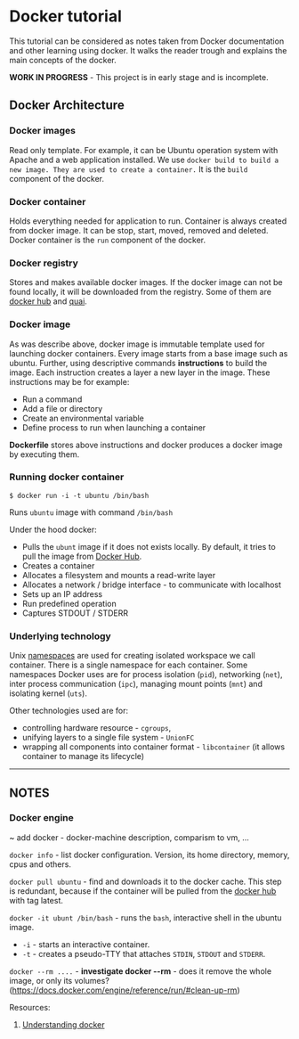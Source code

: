 # Docker tutorial
This tutorial can be considered as notes taken from Docker documentation and other learning using docker. It walks the reader trough and explains the main concepts of the docker.

**WORK IN PROGRESS** - This project is in early stage and is incomplete.

## Docker Architecture

### Docker images
Read only template. For example, it can be Ubuntu operation system with Apache and a web application installed. We use `docker build to build a new image. They are used to create a container.`
It is the `build` component of the docker.

### Docker container
Holds everything needed for application to run. Container is always created from docker image. It can be stop, start, moved, removed and deleted. 
Docker container is the `run` component of the docker.

### Docker registry
Stores and makes available docker images. If the docker image can not be found locally, it will be downloaded from the registry. Some of them are [docker hub](https://hub.docker.com/) and [quai](https://quay.io).

### Docker image
As was describe above, docker image is immutable template used for launching docker containers. Every image starts from a base image such as ubuntu. Further, using descriptive commands **instructions** to build the image. Each instruction creates a layer a new layer in the image. These instructions may be for example:

- Run a command
- Add a file or directory
- Create an environmental variable
- Define process to run when launching a container

**Dockerfile** stores above instructions and docker produces a docker image by executing them.

### Running docker container

`$ docker run -i -t ubuntu /bin/bash`

Runs `ubuntu` image with command `/bin/bash`

Under the hood docker:

- Pulls the `ubunt` image if it does not exists locally. By default, it tries to pull the image from [Docker Hub](https://hub.docker.com/).
- Creates a container
- Allocates a filesystem and mounts a read-write layer
- Allocates a network / bridge interface - to communicate with localhost
- Sets up an IP address
- Run predefined operation
- Captures STDOUT / STDERR

### Underlying technology
Unix [namespaces](http://man7.org/linux/man-pages/man7/namespaces.7.html) are used for creating isolated workspace we call container. There is a single namespace for each container.
Some namespaces Docker uses are for process isolation (`pid`), networking (`net`), inter process communication (`ipc`), managing mount points (`mnt`) and isolating kernel (`uts`).

Other technologies used are for:
- controlling hardware resource - `cgroups`, 
- unifying layers to a single file system - `UnionFC`
- wrapping all components into container format - `libcontainer` (it allows container to manage its lifecycle)

-------------------------------------------------------------------------------
## NOTES
### Docker engine

~ add docker - docker-machine description, comparism to vm, ...

`docker info` - list docker configuration. Version, its home directory, memory, cpus and others.

`docker pull ubuntu` - find and downloads it to the docker cache. This step is redundant, because if the container will be pulled from the [docker hub](https://hub.docker.com/) with tag latest.

`docker -it ubunt /bin/bash` - runs the `bash`, interactive shell in the ubuntu image.
  - `-i` - starts an interactive container.
  - `-t` - creates a pseudo-TTY that attaches `STDIN`, `STDOUT` and `STDERR`.

`docker --rm ....` - **investigate docker --rm** - does it remove the whole image, or only its volumes? (https://docs.docker.com/engine/reference/run/#clean-up-rm)

Resources:

1. [Understanding docker](https://docs.docker.com/engine/understanding-docker/) 
